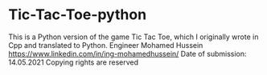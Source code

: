 # Tic-Tac-Toe-python
This is a Python version of the game Tic Tac Toe, which I originally wrote in Cpp and translated to Python.
Engineer Mohamed Hussein
https://www.linkedin.com/in/ing-mohamedhussein/
Date of submission: 14.05.2021
Copying rights are reserved
